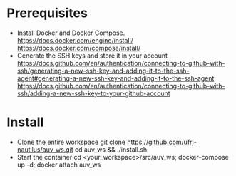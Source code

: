 # Prerequisites
- Install Docker and Docker Compose.
<https://docs.docker.com/engine/install/><br />
<https://docs.docker.com/compose/install/>
- Generate the SSH keys and store it in your account
<https://docs.github.com/en/authentication/connecting-to-github-with-ssh/generating-a-new-ssh-key-and-adding-it-to-the-ssh-agent#generating-a-new-ssh-key-and-adding-it-to-the-ssh-agent><br />
<https://docs.github.com/en/authentication/connecting-to-github-with-ssh/adding-a-new-ssh-key-to-your-github-account>
# Install
- Clone the entire workspace
    git clone https://github.com/ufrj-nautilus/auv_ws.git
    cd auv_ws && ./install.sh
- Start the container
    cd <your_workspace>/src/auv_ws; docker-compose up -d; docker attach auv_ws
